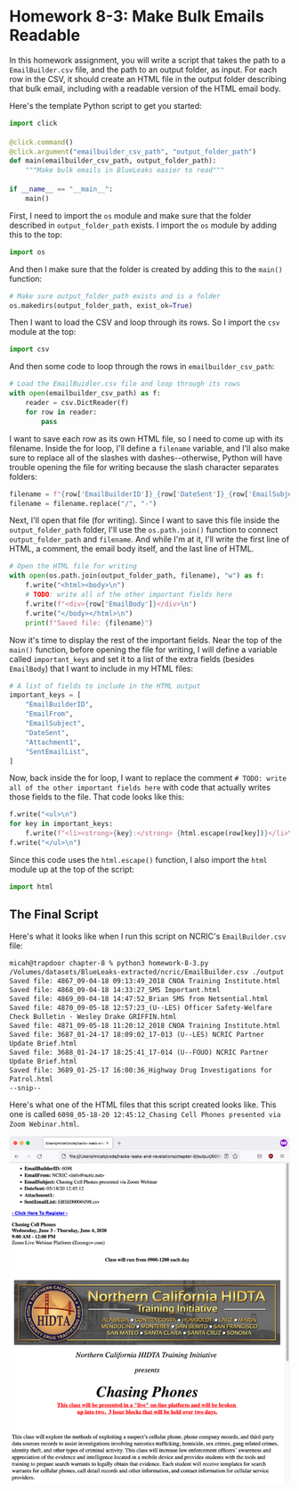# Homework 8-3: Make Bulk Emails Readable

In this homework assignment, you will write a script that takes the path to a `EmailBuilder.csv` file, and the path to an output folder, as input. For each row in the CSV, it should create an HTML file in the output folder describing that bulk email, including with a readable version of the HTML email body.

Here's the template Python script to get you started:

```python
import click

@click.command()
@click.argument("emailbuilder_csv_path", "output_folder_path")
def main(emailbuilder_csv_path, output_folder_path):
    """Make bulk emails in BlueLeaks easier to read"""

if __name__ == "__main__":
    main()
```

First, I need to import the `os` module and make sure that the folder described in `output_folder_path` exists. I import the `os` module by adding this to the top:

```python
import os
```

And then I make sure that the folder is created by adding this to the `main()` function:

```python
# Make sure output_folder_path exists and is a folder
os.makedirs(output_folder_path, exist_ok=True)
```

Then I want to load the CSV and loop through its rows. So I import the `csv` module at the top:

```python
import csv
```

And then some code to loop through the rows in `emailbuilder_csv_path`:

```python
# Load the EmailBuidler.csv file and loop through its rows
with open(emailbuilder_csv_path) as f:
    reader = csv.DictReader(f)
    for row in reader:
        pass
```

I want to save each row as its own HTML file, so I need to come up with its filename. Inside the for loop, I'll define a `filename` variable, and I'll also make sure to replace all of the slashes with dashes--otherwise, Python will have trouble opening the file for writing because the slash character separates folders:

```python
filename = f"{row['EmailBuilderID']}_{row['DateSent']}_{row['EmailSubject']}.html"
filename = filename.replace("/", "-")
```

Next, I'll open that file (for writing). Since I want to save this file inside the `output_folder_path` folder, I'll use the `os.path.join()` function to connect `output_folder_path` and `filename`. And while I'm at it, I'll write the first line of HTML, a comment, the email body itself, and the last line of HTML.

```python
# Open the HTML file for writing
with open(os.path.join(output_folder_path, filename), "w") as f:
    f.write("<html><body>\n")
    # TODO: write all of the other important fields here
    f.write(f"<div>{row['EmailBody']}</div>\n")
    f.write("</body></html>\n")
    print(f"Saved file: {filename}")
```

Now it's time to display the rest of the important fields. Near the top of the `main()` function, before opening the file for writing, I will define a variable called `important_keys` and set it to a list of the extra fields (besides `EmailBody`) that I want to include in my HTML files:

```python
# A list of fields to include in the HTML output
important_keys = [
    "EmailBuilderID",
    "EmailFrom",
    "EmailSubject",
    "DateSent",
    "Attachment1",
    "SentEmailList",
]
```

Now, back inside the for loop, I want to replace the comment `# TODO: write all of the other important fields here` with code that actually writes those fields to the file. That code looks like this:

```python
f.write("<ul>\n")
for key in important_keys:
    f.write(f"<li><strong>{key}:</strong> {html.escape(row[key])}</li>\n")
f.write("</ul>\n")
```

Since this code uses the `html.escape()` function, I also import the `html` module up at the top of the script:

```python
import html
```

## The Final Script

Here's what it looks like when I run this script on NCRIC's `EmailBuilder.csv` file:

```
micah@trapdoor chapter-8 % python3 homework-8-3.py /Volumes/datasets/BlueLeaks-extracted/ncric/EmailBuilder.csv ./output
Saved file: 4867_09-04-18 09:13:49_2018 CNOA Training Institute.html
Saved file: 4868_09-04-18 14:33:27_SMS Important.html
Saved file: 4869_09-04-18 14:47:52_Brian SMS from Netsential.html
Saved file: 4870_09-05-18 12:57:23_(U--LES) Officer Safety-Welfare Check Bulletin - Wesley Drake GRIFFIN.html
Saved file: 4871_09-05-18 11:20:12_2018 CNOA Training Institute.html
Saved file: 3687_01-24-17 18:09:02_17-013 (U--LES) NCRIC Partner Update Brief.html
Saved file: 3688_01-24-17 18:25:41_17-014 (U--FOUO) NCRIC Partner Update Brief.html
Saved file: 3689_01-25-17 16:00:36_Highway Drug Investigations for Patrol.html
--snip--
```

Here's what one of the HTML files that this script created looks like. This one is called `6098_05-18-20 12:45:12_Chasing Cell Phones presented via Zoom Webinar.html`.

![Screenshot of a bulk email from NCRIC](./homework-8-3-html.png)